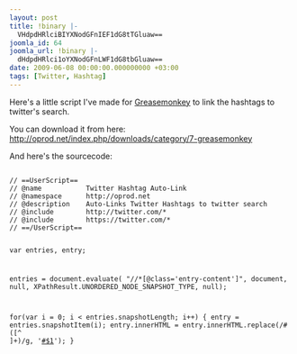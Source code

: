 ```yaml
---
layout: post
title: !binary |-
  VHdpdHRlciBIYXNodGFnIEF1dG8tTGluaw==
joomla_id: 64
joomla_url: !binary |-
  dHdpdHRlci1oYXNodGFnLWF1dG8tbGluaw==
date: 2009-06-08 00:00:00.000000000 +03:00
tags: [Twitter, Hashtag]
---
```

<p>Here's a little script I've made for <a href="http://www.greasespot.net/">Greasemonkey</a> to link the hashtags to twitter's search.</p>
<p>You can download it from here: <a href="http://oprod.net/index.php/downloads/category/7-greasemonkey">http://oprod.net/index.php/downloads/category/7-greasemonkey</a></p>
<p>And here's the sourcecode:
<pre><code>
// ==UserScript==
// @name           Twitter Hashtag Auto-Link
// @namespace      http://oprod.net
// @description    Auto-Links Twitter Hashtags to twitter search
// @include        http://twitter.com/*
// @include        https://twitter.com/*
// ==/UserScript==

var entries, entry;

entries = document.evaluate(
    "//*[@class='entry-content']",
    document,
    null,
    XPathResult.UNORDERED_NODE_SNAPSHOT_TYPE,
    null);

for(var i = 0; i < entries.snapshotLength; i++) {
    entry = entries.snapshotItem(i);
    entry.innerHTML = entry.innerHTML.replace(/#([^ ]+)/g, '<a href="http://twitter.com/#search?q=%23$1" 
title="$1"  target="_blank">#$1</a>');
}
</code></pre>
</p>
